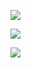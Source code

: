 ![](https://user-images.githubusercontent.com/26511983/71770010-6da6db80-2eed-11ea-93b6-3426316b0e9c.png)

![](https://user-images.githubusercontent.com/26511983/71772511-c5573e00-2f11-11ea-8522-cac79951048e.png)

![](https://user-images.githubusercontent.com/26511983/71772613-39deac80-2f13-11ea-99bd-403a60158d12.png)
